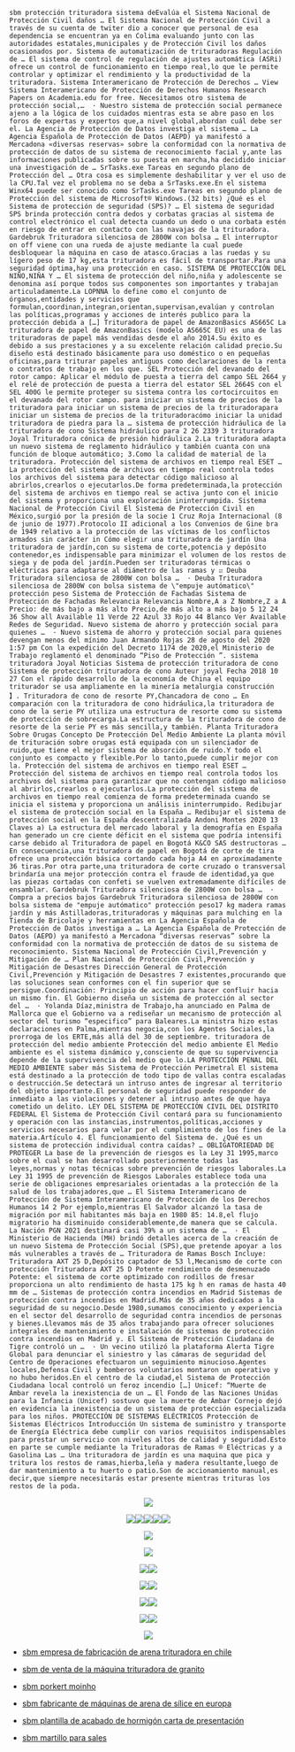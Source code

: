 
```
sbm protección trituradora sistema deEvalúa el Sistema Nacional de Protección Civil daños … El Sistema Nacional de Protección Civil a través de su cuenta de twiter dio a conocer que personal de esa dependencia se encuentran ya en Colima evaluando junto con las autoridades estatales,municipales y de Protección Civil los daños ocasionados por. Sistema de automatización de trituradoras Regulación de … El sistema de control de regulación de ajustes automática (ASRi) ofrece un control de funcionamiento en tiempo real,lo que le permite controlar y optimizar el rendimiento y la productividad de la trituradora. Sistema Interamericano de Protección de Derechos … View Sistema Interamericano de Protección de Derechos Humanos Research Papers on Academia.edu for free. Necesitamos otro sistema de protección social,…  · Nuestro sistema de protección social permanece ajeno a la lógica de los cuidados mientras esta se abre paso en los foros de expertas y expertos que,a nivel global,abordan cuál debe ser el. La Agencia de Protección de Datos investiga el sistema … La Agencia Española de Protección de Datos (AEPD) ya manifestó a Mercadona «diversas reservas» sobre la conformidad con la normativa de protección de datos de su sistema de reconocimiento facial y,ante las informaciones publicadas sobre su puesta en marcha,ha decidido iniciar una investigación de … SrTasks.exe Tareas en segundo plano de Protección del … Otra cosa es simplemente deshabilitar y ver el uso de la CPU.Tal vez el problema no se deba a SrTasks.exe.En el sistema Winx64 puede ser conocido como SrTasks.exe Tareas en segundo plano de Protección del sistema de Microsoft® Windows.(32 bits) ¿Qué es el Sistema de protección de seguridad (SPS)? … El sistema de seguridad SPS brinda protección contra dedos y corbatas gracias al sistema de control electrónico el cual detecta cuando un dedo o una corbata estén en riesgo de entrar en contacto con las navajas de la trituradora. Gardebruk Trituradora silenciosa de 2800W con bolsa … El interruptor on off viene con una rueda de ajuste mediante la cual puede desbloquear la máquina en caso de atasco.Gracias a las ruedas y su lígero peso de 17 kg,esta trituradora es fácil de transportar.Para una seguridad óptima,hay una protección en caso. SISTEMA DE PROTECCIÓN DEL NIÑO,NIÑA Y … El sistema de protección del niño,niña y adolescente se denomina así porque todos sus componentes son importantes y trabajan articuladamente.La LOPNNA lo define como el conjunto de órganos,entidades y servicios que formulan,coordinan,integran,orientan,supervisan,evalúan y controlan las políticas,programas y acciones de interés publico para la protección debida a […] Trituradora de papel de AmazonBasics AS665C La trituradora de papel de AmazonBasics (modelo AS665C EU) es una de las trituradoras de papel más vendidas desde el año 2014.Su éxito es debido a sus prestaciones y a su excelente relación calidad precio.Su diseño está destinado básicamente para uso doméstico o en pequeñas oficinas,para triturar papeles antiguos como declaraciones de la renta o contratos de trabajo en los que. SEL Protección del devanado del rotor campo: Aplicar el módulo de puesta a tierra del campo SEL 2664 y el relé de protección de puesta a tierra del estator SEL 2664S con el SEL 400G le permite proteger su sistema contra los cortocircuitos en el devanado del rotor campo. para iniciar un sistema de precios de la trituradora para iniciar un sistema de precios de la trituradorapara iniciar un sistema de precios de la trituradoracómo iniciar la unidad trituradora de piedra para la … sistema de protección hidráulica de la trituradora de cono Sistema hidráulico para 2 26 2339 3 trituradora Joyal Trituradora cónica de presión hidráulica 2.La trituradora adapta un nuevo sistema de reglamento hidráulico y también cuanta con una función de bloque automático; 3.Como la calidad de material de la trituradora. Protección del sistema de archivos en tiempo real ESET … La protección del sistema de archivos en tiempo real controla todos los archivos del sistema para detectar código malicioso al abrirlos,crearlos o ejecutarlos.De forma predeterminada,la protección del sistema de archivos en tiempo real se activa junto con el inicio del sistema y proporciona una exploración ininterrumpida. Sistema Nacional de Protección Civil El Sistema de Protección Civil en México,surgió por la presión de la socie 1 Cruz Roja Internacional (8 de junio de 1977).Protocolo II adicional a los Convenios de Gine bra de 1949 relativo a la protección de las víctimas de los conflictos armados sin carácter in Cómo elegir una trituradora de jardín Una trituradora de jardín,con su sistema de corte,potencia y depósito contenedor,es indispensable para minimizar el volumen de los restos de siega y de poda del jardín.Pueden ser trituradoras térmicas o eléctricas para adaptarse al diámetro de las ramas y ☑️ Deuba Trituradora silenciosa de 2800W con bolsa …  · Deuba Trituradora silenciosa de 2800W con bolsa sistema de \"empuje autómatico\" protección peso Sistema de Protección de Fachadas Sistema de Protección de Fachadas Relevancia Relevancia Nombre,A a Z Nombre,Z a A Precio: de más bajo a más alto Precio,de más alto a más bajo 5 12 24 36 Show all Available 11 Verde 22 Azul 33 Rojo 44 Blanco Ver Available Redes de Seguridad. Nuevo sistema de ahorro y protección social para quienes …  · Nuevo sistema de ahorro y protección social para quienes devengan menos del mínimo Juan Armando Rojas 28 de agosto del 2020 1:57 pm Con la expedición del Decreto 1174 de 2020,el Ministerio de Trabajo reglamentó el denominado “Piso de Protección ”. sistema trituradora Joyal Noticias Sistema de protección trituradora de cono Sistema de protección trituradora de cono Auteur joyal Fecha 2018 10 27 Con el rápido desarrollo de la economía de China el equipo triturador se usa ampliamente en la minería metalurgia construcción 】. Trituradora de cono de resorte PY,Chancadora de cono … En comparación con la trituradora de cono hidráulica,la trituradora de cono de la serie PY utiliza una estructura de resorte como su sistema de protección de sobrecarga.La estructura de la trituradora de cono de resorte de la serie PY es más sencilla,y también. Planta Trituradora Sobre Orugas Concepto De Protección Del Medio Ambiente La planta móvil de trituración sobre orugas está equipada con un silenciador de ruido,que tiene el mejor sistema de absorción de ruido.Y todo el conjunto es compacto y flexible.Por lo tanto,puede cumplir mejor con la. Protección del sistema de archivos en tiempo real ESET … Protección del sistema de archivos en tiempo real controla todos los archivos del sistema para garantizar que no contengan código malicioso al abrirlos,crearlos o ejecutarlos.La protección del sistema de archivos en tiempo real comienza de forma predeterminada cuando se inicia el sistema y proporciona un análisis ininterrumpido. Redibujar el sistema de protección social en la España … Redibujar el sistema de protección social en la España descentralizada Andoni Montes 2020 13 Claves a) La estructura del mercado laboral y la demografía en España han generado un cre ciente déficit en el sistema que podría intensifi carse debido al Trituradora de papel en Bogotá K&CO SAS destructoras … En consecuencia,una trituradora de papel en Bogotá de corte de tira ofrece una protección básica cortando cada hoja A4 en aproximadamente 36 tiras.Por otra parte,una trituradora de corte cruzado o transversal brindaría una mejor protección contra el fraude de identidad,ya que las piezas cortadas con confeti se vuelven extremadamente difíciles de ensamblar. Gardebruk Trituradora silenciosa de 2800W con bolsa …  · Compra a precios bajos Gardebruk Trituradora silenciosa de 2800W con bolsa sistema de "empuje autómatico" protección peso17 kg madera ramas jardín y más Astilladoras,trituradoras y máquinas para mulching en la Tienda de Bricolaje y herramientas en La Agencia Española de Protección de Datos investiga a … La Agencia Española de Protección de Datos (AEPD) ya manifestó a Mercadona “diversas reservas” sobre la conformidad con la normativa de protección de datos de su sistema de reconocimiento. Sistema Nacional de Protección Civil,Prevención y Mitigación de … Plan Nacional de Protección Civil,Prevención y Mitigación de Desastres Dirección General de Protección Civil,Prevención y Mitigación de Desastres 7 existentes,procurando que las soluciones sean conformes con el fin superior que se persigue.Coordinación: Principio de acción para hacer confluir hacia un mismo fin. El Gobierno diseña un sistema de protección al sector del …  · Yolanda Díaz,ministra de Trabajo,ha anunciado en Palma de Mallorca que el Gobierno va a rediseñar un mecanismo de protección al sector del turismo “especifico” para Baleares.La ministra hizo estas declaraciones en Palma,mientras negocia,con los Agentes Sociales,la prorroga de los ERTE,más allá del 30 de septiembre. trituradora de protección del medio ambiente Protección del medio ambiente El Medio ambiente es el sistema dinámico y,consciente de que su supervivencia depende de la supervivencia del medio que lo.LA PROTECCIÓN PENAL DEL MEDIO AMBIENTE saber más Sistema de Protección Perimetral El sistema está destinado a la protección de todo tipo de vallas contra escaladas o destrucción.Se detectará un intruso antes de ingresar al territorio del objeto importante.El personal de seguridad puede responder de inmediato a las violaciones y detener al intruso antes de que haya cometido un delito. LEY DEL SISTEMA DE PROTECCIÓN CIVIL DEL DISTRITO FEDERAL El Sistema de Protección Civil contará para su funcionamiento y operación con las instancias,instrumentos,políticas,acciones y servicios necesarios para velar por el cumplimiento de los fines de la materia.Artículo 4. El funcionamiento del Sistema de. ¿Qué es un sistema de protección individual contra caídas? … OBLIGATORIEDAD DE PROTEGER La base de la prevención de riesgos es la Ley 31 1995,marco sobre el cual se han desarrollado posteriormente todas las leyes,normas y notas técnicas sobre prevención de riesgos laborales.La Ley 31 1995 de prevención de Riesgos Laborales establece toda una serie de obligaciones empresariales orientadas a la protección de la salud de los trabajadores,que … El Sistema Interamericano de Protección de Sistema Interamericano de Protección de los Derechos Humanos 14 2 Por ejemplo,mientras El Salvador alcanzó la tasa de migración por mil habitantes más baja en 1980 85: 14.8,el flujo migratorio ha disminuido considerablemente,de manera que se calcula. La Nación PGN 2021 destinará casi 39% a un sistema de …  · El Ministerio de Hacienda (MH) brindó detalles acerca de la creación de un nuevo Sistema de Protección Social (SPS),que pretende apoyar a los más vulnerables a través de … Trituradora de Ramas Bosch Incluye: Trituradora AXT 25 D,Depósito captador de 53 l,Mecanismo de corte con protección Trituradora AXT 25 D Potente rendimiento de desmenuzado Potente: el sistema de corte optimizado con rodillos de fresar proporciona un alto rendimiento de hasta 175 kg h en ramas de hasta 40 mm de … Sistemas de protección contra incendios en Madrid Sistemas de protección contra incendios en Madrid.Más de 35 años dedicados a la seguridad de su negocio.Desde 1980,sumamos conocimiento y experiencia en el sector del desarrollo de seguridad contra incendios de personas y bienes.Llevamos más de 35 años trabajando para ofrecer soluciones integrales de mantenimiento e instalación de sistemas de protección contra incendios en Madrid y. El Sistema de Protección Ciudadana de Tigre controló un …  · Un vecino utilizó la plataforma Alerta Tigre Global para denunciar el siniestro y las cámaras de seguridad del Centro de Operaciones efectuaron un seguimiento minucioso.Agentes locales,Defensa Civil y bomberos voluntarios montaron un operativo y no hubo heridos.En el centro de la ciudad,el Sistema de Protección Ciudadana local controló un feroz incendio […] Unicef: “Muerte de Ámbar revela la inexistencia de un … El Fondo de las Naciones Unidas para la Infancia (Unicef) sostuvo que la muerte de Ámbar Cornejo dejó en evidencia la inexistencia de un sistema de protección especializada para los niños. PROTECCIÓN DE SISTEMAS ELÉCTRICOS Protección de Sistemas Eléctricos Introducción Un sistema de suministro y transporte de Energía Eléctrica debe cumplir con varios requisitos indispensables para prestar un servicio con niveles altos de calidad y seguridad.Esto en parte se cumple mediante la Trituradoras de Ramas ® Eléctricas y a Gasolina Las … Una trituradora de jardín es una maquina que pica y tritura los restos de ramas,hierba,leña y madera resultante,luego de dar mantenimiento a tu huerto o patio.Son de accionamiento manual,es decir,que siempre necesitarás estar presente mientras trituras los restos de la poda. 
```

<div align="center">

<a href="https://es-crusher.shibang-china.com/github&k=sbm+protecci%C3%B3n+trituradora+sistema+de"><img src="https://static.shibang-china.com/es/crusher/logo.jpg"></a>

<a href="https://es-crusher.shibang-china.com/github&k=sbm+protecci%C3%B3n+trituradora+sistema+de"><img src="https://static.shibang-china.com/es/crusher/index.jpg"></a><a href="https://es-crusher.shibang-china.com/material.htmlgithub&k=sbm+protecci%C3%B3n+trituradora+sistema+de"><img src="https://static.shibang-china.com/es/crusher/material.jpg"></a><a href="https://es-crusher.shibang-china.com/application.htmlgithub&k=sbm+protecci%C3%B3n+trituradora+sistema+de"><img src="https://static.shibang-china.com/es/crusher/application.jpg"></a><a href="https://es-crusher.shibang-china.com/aboutus.htmlgithub&k=sbm+protecci%C3%B3n+trituradora+sistema+de"><img src="https://static.shibang-china.com/es/crusher/aboutus.jpg"></a><a href="https://es-crusher.shibang-china.com/contact.htmlgithub&k=sbm+protecci%C3%B3n+trituradora+sistema+de"><img src="https://static.shibang-china.com/es/crusher/contact.jpg"></a>

<a href="https://es-crusher.shibang-china.com/github&k=sbm+protecci%C3%B3n+trituradora+sistema+de"><img src="https://static.shibang-china.com/es/crusher/banner.jpg"></a>

<a href="https://swt.shibang-china.com/github&k=sbm+protecci%C3%B3n+trituradora+sistema+de"><img src="https://static.shibang-china.com/es/crusher/text.jpg"></a>

<a href="https://swt.shibang-china.com/github&k=sbm+protecci%C3%B3n+trituradora+sistema+de"><img src="https://static.shibang-china.com/es/crusher/chat.jpg"></a><a href="https://es-crusher.shibang-china.com/contact.htmlgithub&k=sbm+protecci%C3%B3n+trituradora+sistema+de"><img src="https://static.shibang-china.com/es/crusher/message.jpg"></a>

<a href="https://es-crusher.shibang-china.com/products/pe.htmlgithub&k=sbm+protecci%C3%B3n+trituradora+sistema+de"><img src="https://static.shibang-china.com/es/crusher/pe.jpg"></a><a href="https://es-crusher.shibang-china.com/products/pf.htmlgithub&k=sbm+protecci%C3%B3n+trituradora+sistema+de"><img src="https://static.shibang-china.com/es/crusher/pf.jpg"></a>

<a href="https://es-crusher.shibang-china.com/products/hpt.htmlgithub&k=sbm+protecci%C3%B3n+trituradora+sistema+de"><img src="https://static.shibang-china.com/es/crusher/hpt.jpg"></a><a href="https://es-crusher.shibang-china.com/products/vsi.htmlgithub&k=sbm+protecci%C3%B3n+trituradora+sistema+de"><img src="https://static.shibang-china.com/es/crusher/vsi.jpg"></a>

<a href="https://es-crusher.shibang-china.com/products/klv.htmlgithub&k=sbm+protecci%C3%B3n+trituradora+sistema+de"><img src="https://static.shibang-china.com/es/crusher/klv.jpg"></a><a href="https://es-crusher.shibang-china.com/products/portable.htmlgithub&k=sbm+protecci%C3%B3n+trituradora+sistema+de"><img src="https://static.shibang-china.com/es/crusher/portable.jpg"></a>

<a href="https://swt.shibang-china.com/github&k=sbm+protecci%C3%B3n+trituradora+sistema+de"><img src="https://static.shibang-china.com/es/crusher/case.jpg"></a>

</div>


* [sbm empresa de fabricación de arena trituradora en chile](sbm%20empresa%20de%20fabricaci%C3%B3n%20de%20arena%20trituradora%20en%20chile.md)

* [sbm de venta de la máquina trituradora de granito](sbm%20de%20venta%20de%20la%20m%C3%A1quina%20trituradora%20de%20granito.md)

* [sbm porkert moinho](sbm%20porkert%20moinho.md)

* [sbm fabricante de máquinas de arena de sílice en europa](sbm%20fabricante%20de%20m%C3%A1quinas%20de%20arena%20de%20s%C3%ADlice%20en%20europa.md)

* [sbm plantilla de acabado de hormigón carta de presentación](sbm%20plantilla%20de%20acabado%20de%20hormig%C3%B3n%20carta%20de%20presentaci%C3%B3n.md)

* [sbm martillo para sales](sbm%20martillo%20para%20sales.md)